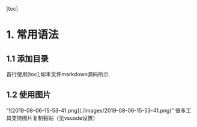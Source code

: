 [toc]
# 1. 常用语法 
## 1.1 添加目录
首行使用[toc],如本文件markdown源码所示

## 1.2 使用图片
“\!\[2019-08-06-15-53-41.png](./images/2019-08-06-15-53-41.png)”
很多工具支持图片复制黏贴（见vscode设置）